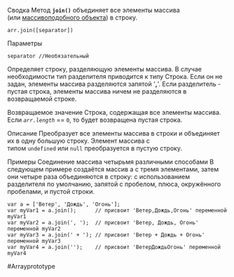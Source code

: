 Сводка
Метод **`join()`** объединяет все элементы массива (или [массивоподобного объекта](https://developer.mozilla.org/ru/docs/Web/JavaScript/Guide/Indexed_collections#working_with_array-like_objects)) в строку.

```
arr.join([separator])
```

Параметры
```
separator //Необязательный
```

Определяет строку, разделяющую элементы массива. В случае необходимости тип разделителя приводится к типу Строка. Если он не задан, элементы массива разделяются запятой '**,**'. Если разделитель - пустая строка, элементы массива ничем не разделяются в возвращаемой строке.

Возвращаемое значение
Строка, содержащая все элементы массива. Если _`arr.length`_ == `0`, то будет возвращена пустая строка.

Описание
Преобразует все элементы массива в строки и объединяет их в одну большую строку. Элемент массива с типом `undefined` или `null` преобразуется в пустую строку.

Примеры
Соединение массива четырьмя различными способами
В следующем примере создаётся массив a с тремя элементами, затем они четыре раза объединяются в строку: с использованием разделителя по умолчанию, запятой с пробелом, плюса, окружённого пробелами, и пустой строки.
```
var a = ['Ветер', 'Дождь', 'Огонь'];
var myVar1 = a.join();      // присвоит 'Ветер,Дождь,Огонь' переменной myVar1
var myVar2 = a.join(', ');  // присвоит 'Ветер, Дождь, Огонь' переменной myVar2
var myVar3 = a.join(' + '); // присвоит 'Ветер + Дождь + Огонь' переменной myVar3
var myVar4 = a.join('');    // присвоит 'ВетерДождьОгонь' переменной myVar4
```

#Arrayprototype